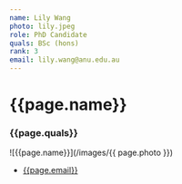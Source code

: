 ```yaml
---
name: Lily Wang
photo: lily.jpeg
role: PhD Candidate
quals: BSc (hons)
rank: 3
email: lily.wang@anu.edu.au
---
```

# {{page.name}} 
### {{page.quals}}


![{{page.name}}](/images/{{ page.photo }})

* [{{page.email}}](mailto:{{page.name}})


